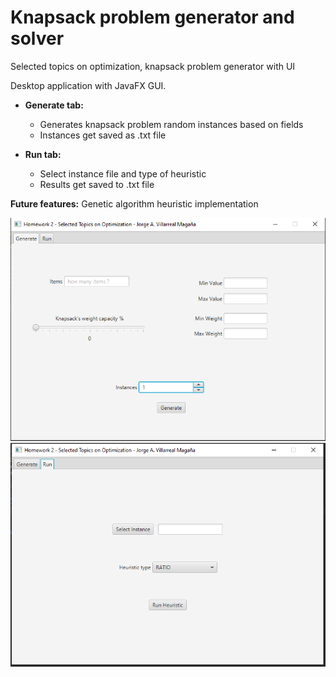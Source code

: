 # Knapsack problem generator and solver
Selected topics on optimization, knapsack problem generator with UI

Desktop application with JavaFX GUI.

* **Generate tab:**
  * Generates knapsack problem random instances based on fields
  * Instances get saved as .txt file
  
* **Run tab:**
  * Select instance file and type of heuristic
  * Results get saved to .txt file
  
**Future features:** Genetic algorithm heuristic implementation

![](images/Knapsack%20App%20screenshot.PNG)
![](images/Knapsack%20App%20screenshot2.PNG)
